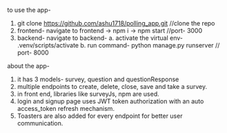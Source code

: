 to use the app- 
1. git clone https://github.com/ashu1718/polling_app.git    //clone the repo
2. frontend- navigate to frontend -> npm i -> npm start  //port- 3000
3. backend- navigate to backend-
     a. activate the virtual env- .venv/scripts/activate
     b. run command- python manage.py runserver // port- 8000

about the app-
1. it has 3 models- survey, question and questionResponse
2. multiple endpoints to create, delete, close, save and take a survey.
3. in front end, libraries like surveyJs, npm are used.
4. login and signup page uses JWT token authorization with an auto access_token refresh mechanism.
5.  Toasters are also added for every endpoint for better user communication.
